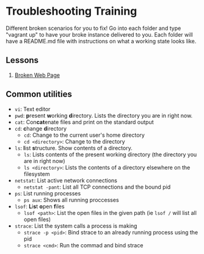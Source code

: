 # Troubleshooting Training

Different broken scenarios for you to fix! Go into each folder and type "vagrant up" to have your broke instance delivered to you. Each folder will have a README.md file with instructions on what a working state looks like.

## Lessons
1. [Broken Web Page](/tree/master/BrokenWebPage)

## Common utilities

* `vi`: Text editor
* `pwd`: **p**resent **w**orking **d**irectory. Lists the directory you are in right now.
* `cat`: Con**cat**enate files and print on the standard output
* `cd`: **c**hange **d**irectory
  * `cd`: Change to the current user's home directory
  * `cd <directory>`: Change to the directory
* `ls`: **l**ist **s**tructure. Show contents of a directory.
  * `ls`: Lists contents of the present working directory (the directory you are in right now)
  * `ls <directory>`: Lists the contents of a directory elsewhere on the filesystem
* `netstat`: List active network connections
  * `netstat -pant`: List all TCP connections and the bound pid
* `ps`: List running processes
  * `ps aux`: Shows all running proccesses
* `lsof`: **L**i**s**t **o**pen **f**iles
  * `lsof <path>`: List the open files in the given path (ie `lsof /` will list all open files)
* `strace`: List the system calls a process is making
  * `strace -p <pid>`: Bind strace to an already running process using the pid
  * `strace <cmd>`: Run the commad and bind strace
